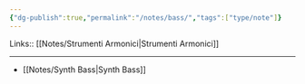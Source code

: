```yaml
---
{"dg-publish":true,"permalink":"/notes/bass/","tags":["type/note"]}
---
```


Links:: [[Notes/Strumenti Armonici\|Strumenti Armonici]]

---


- [[Notes/Synth Bass\|Synth Bass]]


